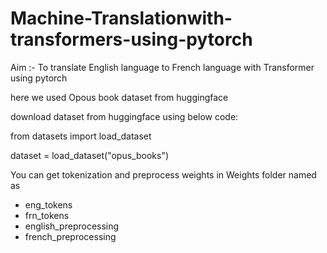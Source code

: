 # Machine-Translationwith-transformers-using-pytorch

Aim :- To translate English language to French language with Transformer using pytorch

here we used Opous book dataset from huggingface

download dataset from huggingface using below code:

from datasets import load_dataset

dataset = load_dataset("opus_books")

 You can get tokenization and preprocess weights in Weights folder named as
* eng_tokens
* frn_tokens
* english_preprocessing
* french_preprocessing

  
